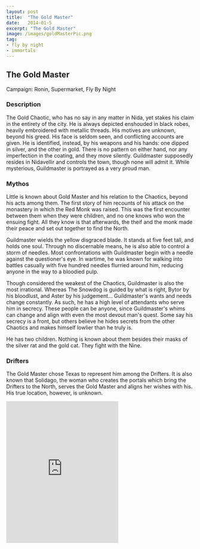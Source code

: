```yaml
---
layout: post
title:  "The Gold Master"
date:   2014-01-5
excerpt: "The Gold Master"
image: /images/goldMasterPic.png
tag:
- fly by night
- immortals
---
```


## The Gold Master
Campaign: Ronin, Supermarket, Fly By Night

### Description

The Gold Chaotic, who has no say in any matter in Nida, yet stakes his claim in the entirety of the city. He is always depicted enshouded in black robes, heavily embroidered with metallic threads. His motives are unknown, beyond his greed. His face is seldom seen, and conflicting accounts are given. He is identified, instead, by his weapons and his hands: one dipped in silver, and the other in gold. There is no pattern on either hand, nor any imperfection in the coating, and they move silently. Guildmaster supposedly resides in Nidavellir and controls the town, though none will admit it. While mysterious, Guildmaster is portrayed as a very proud man.


### Mythos

Little is known about Gold Master and his relation to the Chaotics, beyond his acts among them. The first story of him recounts of his attack on the monastery in which the Red Monk was raised. This was the first encounter between them when they were children, and no one knows who won the ensuing fight. All they know is that afterwards, the theif and the monk made their peace and set out together to find the North. 

Guildmaster wields the yellow disgraced blade. It stands at five feet tall, and holds one soul. Through no discernable means, he is also able to control a storm of needles. Most confrontations with Guildmaster begin with a needle against the questioner's eye. In wartime, he was known for walking into battles casually with five hundred needles flurried around him, reducing anyone in the way to a bloodied pulp.

Though considered the weakest of the Chaotics, Guildmaster is also the most irrational. Whereas The Snowdog is guided by what is right, Bytor by his bloodlust, and Aster by his judgement… Guildmaster's wants and needs change constantly. As such, he has a high level of attendants who serve him in secrecy. These people can be anyone, since Guildmaster's whims can change and align with even the most devout man's quest. Some say his secrecy is a front, but others believe he hides secrets from the other Chaotics and makes himself lowlier than he truly is.

He has two children. Nothing is known about them besides their masks of the silver rat and the gold cat. They fight with the Nine.

### Drifters

The Gold Master chose Texas to represent him among the Drifters. It is also known that Solidago, the woman who creates the portals which bring the Drifters to the North, serves the Gold Master and aligns her wishes with his. His true location, however, is unknown.

<iframe src="https://open.spotify.com/embed/playlist/0MhuD3FTK6NgZHTbLW1SPF" width="300" height="380" frameborder="0" allowtransparency="true" allow="encrypted-media"></iframe>
